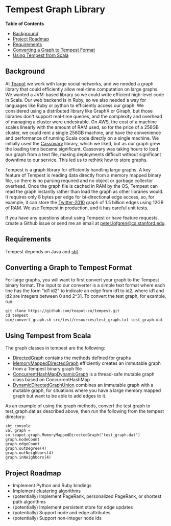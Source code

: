 # Tempest Graph Library
<!-- START doctoc generated TOC please keep comment here to allow auto update -->
<!-- DON'T EDIT THIS SECTION, INSTEAD RE-RUN doctoc TO UPDATE -->
**Table of Contents**
  - [Background](#background)
  - [Project Roadmap](#project-roadmap)
  - [Requirements](#requirements)
  - [Converting a Graph to Tempest Format](#converting-a-graph-to-tempest-format)
  - [Using Tempest from Scala](#using-tempest-from-scala)

<!-- END doctoc generated TOC please keep comment here to allow auto update -->

## Background
At [Teapot](http://teapot.co) we work with large social networks, and we needed a graph library that
could efficiently allow real-time computation on large graphs.  We wanted a JVM-based library so we
could write efficient high-level code in Scala.  Our web backend is in Ruby, so we also needed a way
for languages like Ruby or python to efficiently access our graph.  We considered using a
distributed library like GraphX or Giraph, but those libraries don't support real-time queries, and
the complexity and overhead of managing a cluster were undesirable.  On AWS, the cost of a machine
scales linearly with the amount of RAM used, so for the price of a 256GB cluster, we could rent a
single 256GB machine, and have the convenience and performance of running Scala code directly on a
single machine.  We initially used the [Cassovary](https://github.com/twitter/cassovary) library,
which we liked, but as our graph grew the loading time became significant.  Cassovary was taking
hours to load our graph from a text file, making deployments difficult without significant downtime
to our service.  This led us to rethink how to store graphs.

Tempest is a graph library for efficiently handling large graphs.  A key feature of Tempest is
reading data directly from a memory mapped binary file, so there is no parsing required and no
object or garbage collector overhead.  Once the graph file is cached in RAM by the OS, Tempest can 
read the graph instantly rather than load the graph as other libraries would.  
It requires only 8 bytes per edge for bi-directional edge access, so, for example, it can store the
[Twitter-2010](http://law.di.unimi.it/webdata/twitter-2010/) graph of 1.5 billion edges using 
12GB of RAM.  We use Tempest in production, and it has careful unit tests.

If you have any questions about using Tempest or have feature requests, create a Github issue or 
send me an email at <peter.lofgren@cs.stanford.edu>.

## Requirements
Tempest depends on Java and [sbt](http://www.scala-sbt.org/download.html).

## Converting a Graph to Tempest Format
For large graphs, you will want to first convert your graph to the Tempest binary format.  The 
input to our converter is a simple text format where each line has the form "id1 id2" to 
indicate an edge from id1 to id2, where id1 and id2 are integers between 0 and 2^31.  To convert 
the test graph, for example, run:
```
git clone https://github.com/teapot-co/tempest.git
cd tempest
bin/convert_graph.sh src/test/resources/test_graph.txt test_graph.dat
```

## Using Tempest from Scala 
The graph classes in tempest are the following:

- [DirectedGraph](http://teapot-co.github.io/tempest/scaladoc/#co.teapot.graph.DirectedGraph)
  contains the methods defined for graphs
- [MemoryMappedDirectedGraph](http://teapot-co.github.io/tempest/scaladoc/#co.teapot.graph.MemoryMappedDirectedGraph)
  efficiently creates an immutable graph from a Tempest binary graph file
- [ConcurrentHashMapDynamicGraph](http://teapot-co.github.io/tempest/scaladoc/#co.teapot.graph.ConcurrentHashMapDynamicGraph)
  is a thread-safe mutable graph class based on ConcurrentHashMap
- [DynamicDirectedGraphUnion](http://teapot-co.github.io/tempest/scaladoc/#co.teapot.graph.DynamicDirectedGraphUnion)
  combines an immutable graph with a mutable graph, for situations where you have a large 
  memory mapped graph but want to be able to add edges to it.
    
As an example of using the graph methods, convert the test graph to test_graph.dat as described 
above, then run the following from the tempest directory:
```
sbt console
val graph = co.teapot.graph.MemoryMappedDirectedGraph("test_graph.dat")
graph.nodeCount
graph.edgeCount
graph.outDegree(4)
graph.outNeighbors(4)
graph.inNeighbors(4)
```

## Project Roadmap
- Implement Python and Ruby bindings
- Implement clustering algorithms
- (potentially) Implement PageRank, personalized PageRank, or shortest path algorithms
- (potentially) Implement persistent store for edge updates
- (potentially) Support node and edge attributes
- (potentially) Support non-integer node ids
